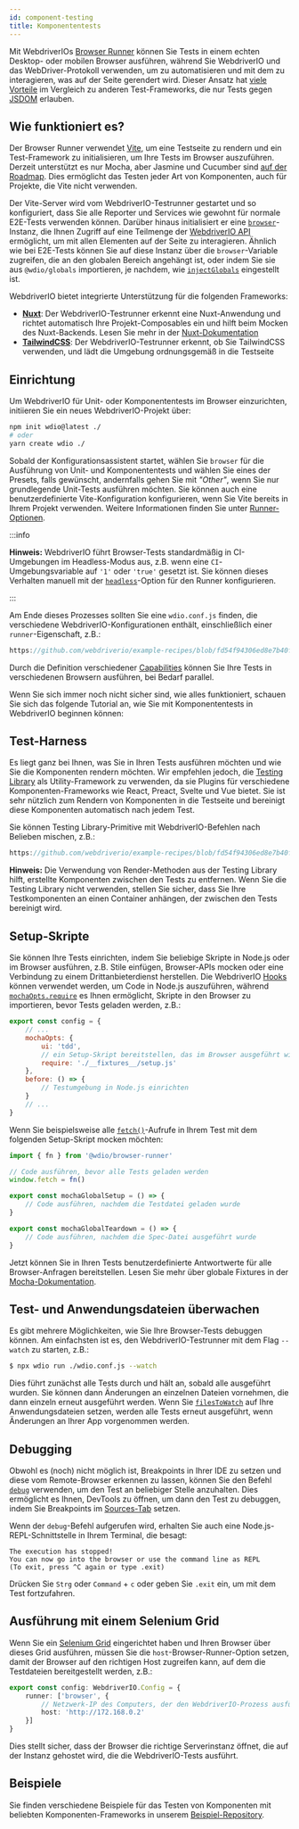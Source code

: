```yaml
---
id: component-testing
title: Komponententests
---
```


Mit WebdriverIOs [Browser Runner](/docs/runner#browser-runner) können Sie Tests in einem echten Desktop- oder mobilen Browser ausführen, während Sie WebdriverIO und das WebDriver-Protokoll verwenden, um zu automatisieren und mit dem zu interagieren, was auf der Seite gerendert wird. Dieser Ansatz hat [viele Vorteile](/docs/runner#browser-runner) im Vergleich zu anderen Test-Frameworks, die nur Tests gegen [JSDOM](https://www.npmjs.com/package/jsdom) erlauben.

## Wie funktioniert es?

Der Browser Runner verwendet [Vite](https://vitejs.dev/), um eine Testseite zu rendern und ein Test-Framework zu initialisieren, um Ihre Tests im Browser auszuführen. Derzeit unterstützt es nur Mocha, aber Jasmine und Cucumber sind [auf der Roadmap](https://github.com/orgs/webdriverio/projects/1). Dies ermöglicht das Testen jeder Art von Komponenten, auch für Projekte, die Vite nicht verwenden.

Der Vite-Server wird vom WebdriverIO-Testrunner gestartet und so konfiguriert, dass Sie alle Reporter und Services wie gewohnt für normale E2E-Tests verwenden können. Darüber hinaus initialisiert er eine [`browser`](/docs/api/browser)-Instanz, die Ihnen Zugriff auf eine Teilmenge der [WebdriverIO API](/docs/api) ermöglicht, um mit allen Elementen auf der Seite zu interagieren. Ähnlich wie bei E2E-Tests können Sie auf diese Instanz über die `browser`-Variable zugreifen, die an den globalen Bereich angehängt ist, oder indem Sie sie aus `@wdio/globals` importieren, je nachdem, wie [`injectGlobals`](/docs/api/globals) eingestellt ist.

WebdriverIO bietet integrierte Unterstützung für die folgenden Frameworks:

- [__Nuxt__](https://nuxt.com/): Der WebdriverIO-Testrunner erkennt eine Nuxt-Anwendung und richtet automatisch Ihre Projekt-Composables ein und hilft beim Mocken des Nuxt-Backends. Lesen Sie mehr in der [Nuxt-Dokumentation](/docs/component-testing/vue#testing-vue-components-in-nuxt)
- [__TailwindCSS__](https://tailwindcss.com/): Der WebdriverIO-Testrunner erkennt, ob Sie TailwindCSS verwenden, und lädt die Umgebung ordnungsgemäß in die Testseite

## Einrichtung

Um WebdriverIO für Unit- oder Komponententests im Browser einzurichten, initiieren Sie ein neues WebdriverIO-Projekt über:

```bash
npm init wdio@latest ./
# oder
yarn create wdio ./
```

Sobald der Konfigurationsassistent startet, wählen Sie `browser` für die Ausführung von Unit- und Komponententests und wählen Sie eines der Presets, falls gewünscht, andernfalls gehen Sie mit _"Other"_, wenn Sie nur grundlegende Unit-Tests ausführen möchten. Sie können auch eine benutzerdefinierte Vite-Konfiguration konfigurieren, wenn Sie Vite bereits in Ihrem Projekt verwenden. Weitere Informationen finden Sie unter [Runner-Optionen](/docs/runner#runner-options).

:::info

__Hinweis:__ WebdriverIO führt Browser-Tests standardmäßig in CI-Umgebungen im Headless-Modus aus, z.B. wenn eine `CI`-Umgebungsvariable auf `'1'` oder `'true'` gesetzt ist. Sie können dieses Verhalten manuell mit der [`headless`](/docs/runner#headless)-Option für den Runner konfigurieren.

:::

Am Ende dieses Prozesses sollten Sie eine `wdio.conf.js` finden, die verschiedene WebdriverIO-Konfigurationen enthält, einschließlich einer `runner`-Eigenschaft, z.B.:

```ts reference useHTTPS runmeRepository="git@github.com:webdriverio/example-recipes.git" runmeFileToOpen="component-testing%2FREADME.md"
https://github.com/webdriverio/example-recipes/blob/fd54f94306ed8e7b40f967739164dfe4d6d76b41/wdio.comp.conf.js
```

Durch die Definition verschiedener [Capabilities](/docs/configuration#capabilities) können Sie Ihre Tests in verschiedenen Browsern ausführen, bei Bedarf parallel.

Wenn Sie sich immer noch nicht sicher sind, wie alles funktioniert, schauen Sie sich das folgende Tutorial an, wie Sie mit Komponententests in WebdriverIO beginnen können:

<LiteYouTubeEmbed
    id="5vp_3tGtnMc"
    title="Getting Started with Component Testing in WebdriverIO"
/>

## Test-Harness

Es liegt ganz bei Ihnen, was Sie in Ihren Tests ausführen möchten und wie Sie die Komponenten rendern möchten. Wir empfehlen jedoch, die [Testing Library](https://testing-library.com/) als Utility-Framework zu verwenden, da sie Plugins für verschiedene Komponenten-Frameworks wie React, Preact, Svelte und Vue bietet. Sie ist sehr nützlich zum Rendern von Komponenten in die Testseite und bereinigt diese Komponenten automatisch nach jedem Test.

Sie können Testing Library-Primitive mit WebdriverIO-Befehlen nach Belieben mischen, z.B.:

```js reference useHTTPS
https://github.com/webdriverio/example-recipes/blob/fd54f94306ed8e7b40f967739164dfe4d6d76b41/component-testing/svelte-example.js
```

__Hinweis:__ Die Verwendung von Render-Methoden aus der Testing Library hilft, erstellte Komponenten zwischen den Tests zu entfernen. Wenn Sie die Testing Library nicht verwenden, stellen Sie sicher, dass Sie Ihre Testkomponenten an einen Container anhängen, der zwischen den Tests bereinigt wird.

## Setup-Skripte

Sie können Ihre Tests einrichten, indem Sie beliebige Skripte in Node.js oder im Browser ausführen, z.B. Stile einfügen, Browser-APIs mocken oder eine Verbindung zu einem Drittanbieterdienst herstellen. Die WebdriverIO [Hooks](/docs/configuration#hooks) können verwendet werden, um Code in Node.js auszuführen, während [`mochaOpts.require`](/docs/frameworks#require) es Ihnen ermöglicht, Skripte in den Browser zu importieren, bevor Tests geladen werden, z.B.:

```js wdio.conf.js
export const config = {
    // ...
    mochaOpts: {
        ui: 'tdd',
        // ein Setup-Skript bereitstellen, das im Browser ausgeführt wird
        require: './__fixtures__/setup.js'
    },
    before: () => {
        // Testumgebung in Node.js einrichten
    }
    // ...
}
```

Wenn Sie beispielsweise alle [`fetch()`](https://developer.mozilla.org/en-US/docs/Web/API/fetch)-Aufrufe in Ihrem Test mit dem folgenden Setup-Skript mocken möchten:

```js ./fixtures/setup.js
import { fn } from '@wdio/browser-runner'

// Code ausführen, bevor alle Tests geladen werden
window.fetch = fn()

export const mochaGlobalSetup = () => {
    // Code ausführen, nachdem die Testdatei geladen wurde
}

export const mochaGlobalTeardown = () => {
    // Code ausführen, nachdem die Spec-Datei ausgeführt wurde
}

```

Jetzt können Sie in Ihren Tests benutzerdefinierte Antwortwerte für alle Browser-Anfragen bereitstellen. Lesen Sie mehr über globale Fixtures in der [Mocha-Dokumentation](https://mochajs.org/#global-fixtures).

## Test- und Anwendungsdateien überwachen

Es gibt mehrere Möglichkeiten, wie Sie Ihre Browser-Tests debuggen können. Am einfachsten ist es, den WebdriverIO-Testrunner mit dem Flag `--watch` zu starten, z.B.:

```sh
$ npx wdio run ./wdio.conf.js --watch
```

Dies führt zunächst alle Tests durch und hält an, sobald alle ausgeführt wurden. Sie können dann Änderungen an einzelnen Dateien vornehmen, die dann einzeln erneut ausgeführt werden. Wenn Sie [`filesToWatch`](/docs/configuration#filestowatch) auf Ihre Anwendungsdateien setzen, werden alle Tests erneut ausgeführt, wenn Änderungen an Ihrer App vorgenommen werden.

## Debugging

Obwohl es (noch) nicht möglich ist, Breakpoints in Ihrer IDE zu setzen und diese vom Remote-Browser erkennen zu lassen, können Sie den Befehl [`debug`](/docs/api/browser/debug) verwenden, um den Test an beliebiger Stelle anzuhalten. Dies ermöglicht es Ihnen, DevTools zu öffnen, um dann den Test zu debuggen, indem Sie Breakpoints im [Sources-Tab](https://buddy.works/tutorials/debugging-javascript-efficiently-with-chrome-devtools) setzen.

Wenn der `debug`-Befehl aufgerufen wird, erhalten Sie auch eine Node.js-REPL-Schnittstelle in Ihrem Terminal, die besagt:

```
The execution has stopped!
You can now go into the browser or use the command line as REPL
(To exit, press ^C again or type .exit)
```

Drücken Sie `Strg` oder `Command` + `c` oder geben Sie `.exit` ein, um mit dem Test fortzufahren.

## Ausführung mit einem Selenium Grid

Wenn Sie ein [Selenium Grid](https://www.selenium.dev/documentation/grid/) eingerichtet haben und Ihren Browser über dieses Grid ausführen, müssen Sie die `host`-Browser-Runner-Option setzen, damit der Browser auf den richtigen Host zugreifen kann, auf dem die Testdateien bereitgestellt werden, z.B.:

```ts title=wdio.conf.ts
export const config: WebdriverIO.Config = {
    runner: ['browser', {
        // Netzwerk-IP des Computers, der den WebdriverIO-Prozess ausführt
        host: 'http://172.168.0.2'
    }]
}
```

Dies stellt sicher, dass der Browser die richtige Serverinstanz öffnet, die auf der Instanz gehostet wird, die die WebdriverIO-Tests ausführt.

## Beispiele

Sie finden verschiedene Beispiele für das Testen von Komponenten mit beliebten Komponenten-Frameworks in unserem [Beispiel-Repository](https://github.com/webdriverio/component-testing-examples).